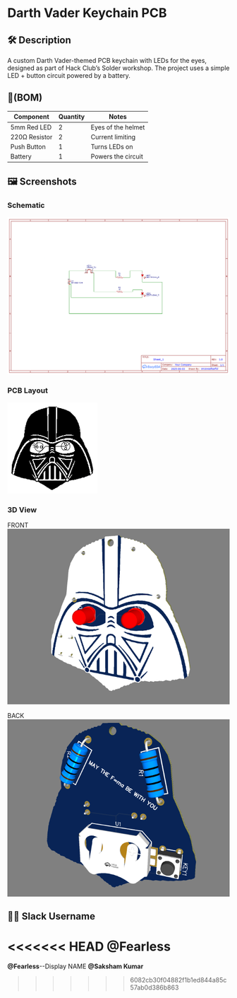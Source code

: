 # Darth Vader Keychain PCB

## 🛠 Description
A custom Darth Vader-themed PCB keychain with LEDs for the eyes, designed as part of Hack Club’s Solder workshop. The project uses a simple LED + button circuit powered by a battery.

## 🧾(BOM)
| Component         | Quantity | Notes                        |
|------------------|----------|------------------------------|
| 5mm Red LED       | 2        | Eyes of the helmet           |
| 220Ω Resistor     | 2        | Current limiting             |
| Push Button   | 1        | Turns LEDs on                |
| Battery  | 1     | Powers the circuit           |

## 🖼 Screenshots
### Schematic
![schematic](images/Schematic_Vader_Keychain_PCB_2025-06-09.png)

### PCB Layout
![PCB LAYOUT](images/PCB_PCB_Vader_Keychain_PCB_2_2025-06-09.png)

### 3D View
FRONT
![FRONT VIEW](images/front3d.PNG)

BACK
![BACk VIEW](images/back3d.PNG)

## 🧑‍💻 Slack Username
<<<<<<< HEAD
**@Fearless**
=======
**@Fearless**--Display NAME
**@Saksham Kumar**

>>>>>>> 6082cb30f04882f1b1ed844a85c57ab0d386b863
